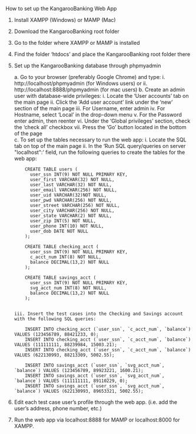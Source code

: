 How to set up the KangarooBanking Web App

1.	Install XAMPP (Windows) or MAMP (Mac)
2.	Download the KangarooBanking root folder
3.	Go to the folder where XAMPP or MAMP is installed
4.	Find the folder ‘htdocs’ and place the KangarooBanking root folder there
5.	Set up the KangarooBanking database through phpmyadmin

    a.	Go to your browser (preferably Google Chrome) and type:
        i.	http://localhost/phpmyadmin (for Windows users) or
        ii.	http://localhost:8888/phpmyadmin (for mac users)
    b.	Create an admin user with database-wide privileges:
        i.	Locate the ‘User accounts’ tab on the main page
        ii.	Click the ‘Add user account’ link under the ‘new’ section of the main page
        iii.	For Username, enter admin
        iv.	For Hostname, select ‘Local’ in the drop-down menu
        v.	For the Password enter admin, then reenter
        vi.	Under the ‘Global privileges’ section, check the ‘check all’ checkbox
        vii.	Press the ‘Go’ button located in the bottom of the page   
    c.	To set up the tables necessary to run the web app:
        i.	Locate the SQL tab on top of the main page
        ii.	In the ‘Run SQL query/queries on server "localhost":’ field, run the following queries to create the tables for the web app:

            CREATE TABLE users (
              user_ssn INT(9) NOT NULL PRIMARY KEY,
              user_first VARCHAR(32) NOT NULL,
              user_last VARCHAR(32) NOT NULL,
              user_email VARCHAR(256) NOT NULL,
              user_uid VARCHAR(32)NOT NULL,
              user_pwd VARCHAR(256) NOT NULL,
              user_street VARCHAR(256) NOT NULL,
              user_city VARCHAR(256) NOT NULL,
              user_state VARCHAR(2) NOT NULL,
              user_zip INT(5) NOT NULL,
              user_phone INT(10) NOT NULL,
              user_dob DATE NOT NULL
            );

            CREATE TABLE checking_acct (
              user_ssn INT(9) NOT NULL PRIMARY KEY,
              c_acct_num INT(8) NOT NULL,
              balance DECIMAL(13,2) NOT NULL
            );

            CREATE TABLE savings_acct (
              user_ssn INT(9) NOT NULL PRIMARY KEY,
              svg_acct_num INT(8) NOT NULL,
              balance DECIMAL(13,2) NOT NULL
            );


        iii. Insert the test cases into the Checking and Savings account with the following SQL queries:

            INSERT INTO checking_acct (`user_ssn`, `c_acct_num`, `balance`) VALUES (123456789, 88421233, 0); 
            INSERT INTO checking_acct (`user_ssn`, `c_acct_num`, `balance`) VALUES (111111111, 88239984, 15003.21);
            INSERT INTO checking_acct (`user_ssn`, `c_acct_num`, `balance`) VALUES (622130993, 88213309, 5002.55);

            INSERT INTO savings_acct (`user_ssn`, `svg_acct_num`, `balance`) VALUES (123456789, 89923221, 1600.21);
            INSERT INTO savings_acct (`user_ssn`, `svg_acct_num`, `balance`) VALUES (111111111, 89110229, 0);
            INSERT INTO savings_acct (`user_ssn`, `svg_acct_num`, `balance`) VALUES (622130993, 89653321, 5002.55);             

6.	Edit each test case user’s profile through the web app. (i.e. add the user’s address, phone number, etc.)
7.	Run the web app via localhost:8888 for MAMP or localhost:8000 for XAMPP.
